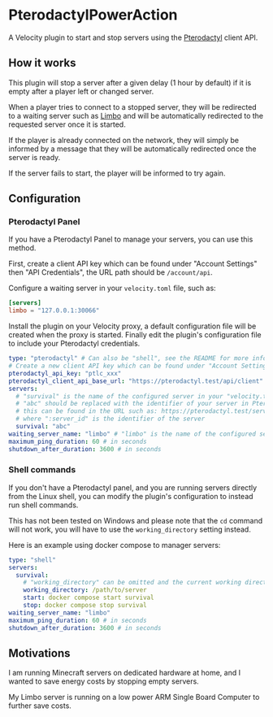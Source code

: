 # PterodactylPowerAction

A Velocity plugin to start and stop servers using the [Pterodactyl](https://pterodactyl.io/) client API.

## How it works

This plugin will stop a server after a given delay (1 hour by default) if it is empty after a player left or changed
server.

When a player tries to connect to a stopped server, they will be redirected to a waiting server such
as [Limbo](https://www.spigotmc.org/resources/82468/) and will be automatically redirected to the requested server once
it is started.

If the player is already connected on the network, they will simply be informed by a message that they will be
automatically redirected once the server is ready.

If the server fails to start, the player will be informed to try again.

## Configuration

### Pterodactyl Panel

If you have a Pterodactyl Panel to manage your servers, you can use this method.

First, create a client API key which can be found under "Account Settings" then "API Credentials", the URL path should
be `/account/api`.

Configure a waiting server in your `velocity.toml` file, such as:

```toml
[servers]
limbo = "127.0.0.1:30066"
```

Install the plugin on your Velocity proxy, a default configuration file will be created when the proxy is started.
Finally edit the plugin's configuration file to include your Pterodactyl credentials.

```yaml
type: "pterodactyl" # Can also be "shell", see the README for more information
# Create a new client API key which can be found under "Account Settings" then " API Credentials", the URL path should be https://pterodactyl.test/account/api.
pterodactyl_api_key: "ptlc_xxx"
pterodactyl_client_api_base_url: "https://pterodactyl.test/api/client" # No trailing slash
servers:
  # "survival" is the name of the configured server in your "velocity.toml" file
  # "abc" should be replaced with the identifier of your server in Pterodactyl
  # this can be found in the URL such as: https://pterodactyl.test/server/:server_id
  # where ":server_id" is the identifier of the server
  survival: "abc"
waiting_server_name: "limbo" # "limbo" is the name of the configured server in your "velocity.toml" file
maximum_ping_duration: 60 # in seconds
shutdown_after_duration: 3600 # in seconds
```

### Shell commands

If you don't have a Pterodactyl panel, and you are running servers directly from the Linux shell, you can modify the
plugin's configuration to instead run shell commands.

This has not been tested on Windows and please note that the `cd` command will not work, you will have to use the
`working_directory` setting instead.

Here is an example using docker compose to manager servers:

```yaml
type: "shell"
servers:
  survival:
    # "working_directory" can be omitted and the current working directory will be used instead
    working_directory: /path/to/server
    start: docker compose start survival
    stop: docker compose stop survival
waiting_server_name: "limbo"
maximum_ping_duration: 60 # in seconds
shutdown_after_duration: 3600 # in seconds
```

## Motivations

I am running Minecraft servers on dedicated hardware at home, and I wanted to save energy costs by stopping empty
servers.

My Limbo server is running on a low power ARM Single Board Computer to further save costs.
